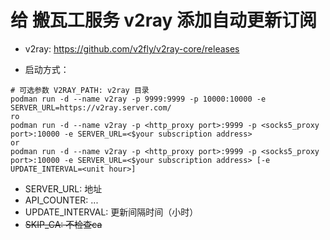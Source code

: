 # 给 搬瓦工服务 v2ray 添加自动更新订阅

- v2ray: https://github.com/v2fly/v2ray-core/releases

- 启动方式：

```shell
# 可选参数 V2RAY_PATH: v2ray 目录
podman run -d --name v2ray -p 9999:9999 -p 10000:10000 -e SERVER_URL=https://v2ray.server.com/
ro
podman run -d --name v2ray -p <http_proxy port>:9999 -p <socks5_proxy port>:10000 -e SERVER_URL=<$your subscription address>
or
podman run -d --name v2ray -p <http_proxy port>:9999 -p <socks5_proxy port>:10000 -e SERVER_URL=<$your subscription address> [-e UPDATE_INTERVAL=<unit hour>]
```

- SERVER_URL: 地址
- API_COUNTER: ...
- UPDATE_INTERVAL: 更新间隔时间（小时）
- ~~SKIP_CA: 不检查ca~~
